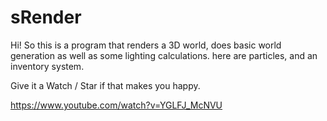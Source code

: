 # sRender

Hi! So this is a program that renders a 3D world, does basic world generation as well as some lighting calculations. 
here are particles, and an inventory system.

Give it a Watch / Star if that makes you happy.


https://www.youtube.com/watch?v=YGLFJ_McNVU
